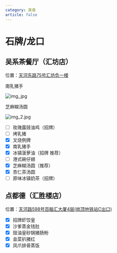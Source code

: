 ```yaml
---
category: 美食
article: false
---
```


# 石牌/龙口

## 吴系茶餐厅（汇坊店）

<span class="icon iconfont icon-locate"></span> 位置：<a href="https://ditu.amap.com/place/B00141J13M" target="_blank">天河东路75号汇坊负一楼</a>

南乳猪手

![img_jpg](https://img.sherry4869.com/Blog/life/delicacies/guangzhou/th/sp_lk/wuxicafe/img.jpg)

芝麻糊汤圆

![img_2.jpg](https://img.sherry4869.com/Blog/life/delicacies/guangzhou/th/sp_lk/wuxicafe/img_1.jpg)

- [ ] 玫瑰露豉油鸡（招牌）
- [ ] 烤乳猪
- [x] 叉烧例牌
- [x] 南乳猪手
- [x] 冰镇菠萝油（招牌 推荐）
- [ ] 港式碗仔翅
- [x] 芝麻糊汤圆（推荐）
- [x] 杏仁茶汤圆
- [ ] 原味冰镇奶茶（招牌）

## 点都德（汇胜楼店）

<span class="icon iconfont icon-locate"></span> 位置：<a href="https://ditu.amap.com/place/B0FFGHE53M" target="_blank">天河路598号百脑汇大厦4层(岗顶地铁站C出口)</a>

- [x] 招牌虾饺皇
- [x] 沙爹蒸金钱肚
- [x] 豉油皇砂锅猪肠粉
- [x] 韭菜扒猪红
- [x] 凤爪排骨蒸饭